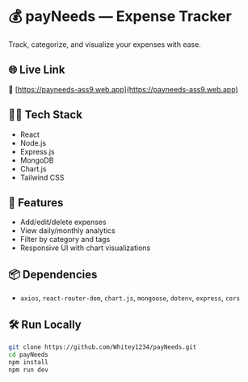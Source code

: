 # 💰 payNeeds — Expense Tracker

Track, categorize, and visualize your expenses with ease.

## 🌐 Live Link
🔗 [https://payneeds-ass9.web.app](https://payneeds-ass9.web.app)


## 🧑‍💻 Tech Stack
- React
- Node.js
- Express.js
- MongoDB
- Chart.js
- Tailwind CSS

## 🚀 Features
- Add/edit/delete expenses
- View daily/monthly analytics
- Filter by category and tags
- Responsive UI with chart visualizations

## 📦 Dependencies
- `axios`, `react-router-dom`, `chart.js`, `mongoose`, `dotenv`, `express`, `cors`

## 🛠️ Run Locally

```bash
git clone https://github.com/Whitey1234/payNeeds.git
cd payNeeds
npm install
npm run dev
